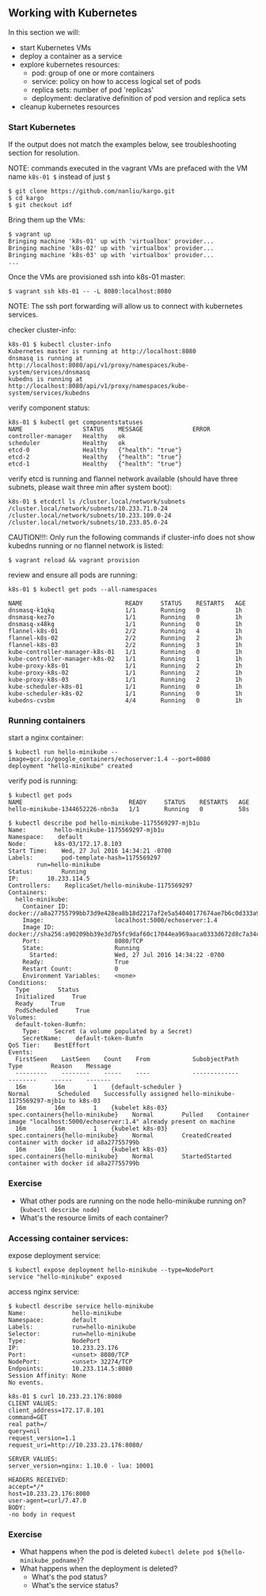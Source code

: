 ## Working with Kubernetes

In this section we will:

* start Kubernetes VMs
* deploy a container as a service
* explore kubernetes resources:
    * pod: group of one or more containers
    * service: policy on how to access logical set of pods
    * replica sets: number of pod 'replicas'
    * deployment: declarative definition of pod version and replica sets
* cleanup kubernetes resources

### Start Kubernetes

If the output does not match the examples below, see troubleshooting section for resolution.

NOTE: commands executed in the vagrant VMs are prefaced with the VM name `k8s-01 $` instead of just `$`

```
$ git clone https://github.com/nanliu/kargo.git
$ cd kargo
$ git checkout idf
```

Bring them up the VMs:
```
$ vagrant up
Bringing machine 'k8s-01' up with 'virtualbox' provider...
Bringing machine 'k8s-02' up with 'virtualbox' provider...
Bringing machine 'k8s-03' up with 'virtualbox' provider...
...
```

Once the VMs are provisioned ssh into k8s-01 master:
```
$ vagrant ssh k8s-01 -- -L 8080:localhost:8080
```
NOTE: The ssh port forwarding will allow us to connect with kubernetes services.

checker cluster-info:
```
k8s-01 $ kubectl cluster-info
Kubernetes master is running at http://localhost:8080
dnsmasq is running at http://localhost:8080/api/v1/proxy/namespaces/kube-system/services/dnsmasq
kubedns is running at http://localhost:8080/api/v1/proxy/namespaces/kube-system/services/kubedns
```

verify component status:
```
k8s-01 $ kubectl get componentstatuses
NAME                 STATUS    MESSAGE              ERROR
controller-manager   Healthy   ok
scheduler            Healthy   ok
etcd-0               Healthy   {"health": "true"}
etcd-2               Healthy   {"health": "true"}
etcd-1               Healthy   {"health": "true"}
```

verify etcd is running and flannel network available (should have three subnets, please wait three min after system boot):
```
k8s-01 $ etcdctl ls /cluster.local/network/subnets
/cluster.local/network/subnets/10.233.71.0-24
/cluster.local/network/subnets/10.233.109.0-24
/cluster.local/network/subnets/10.233.85.0-24
```

CAUTION!!!: Only run the following commands if cluster-info does not show kubedns running or no flannel network is listed:
```
$ vagrant reload && vagrant provision
```

review and ensure all pods are running:
```
k8s-01 $ kubectl get pods --all-namespaces

NAME                             READY     STATUS    RESTARTS   AGE
dnsmasq-k1qkq                    1/1       Running   0          1h
dnsmasq-kez7o                    1/1       Running   0          1h
dnsmasq-x48kg                    1/1       Running   0          1h
flannel-k8s-01                   2/2       Running   4          1h
flannel-k8s-02                   2/2       Running   2          1h
flannel-k8s-03                   2/2       Running   3          1h
kube-controller-manager-k8s-01   1/1       Running   0          1h
kube-controller-manager-k8s-02   1/1       Running   1          1h
kube-proxy-k8s-01                1/1       Running   2          1h
kube-proxy-k8s-02                1/1       Running   2          1h
kube-proxy-k8s-03                1/1       Running   2          1h
kube-scheduler-k8s-01            1/1       Running   0          1h
kube-scheduler-k8s-02            1/1       Running   0          1h
kubedns-cvsbm                    4/4       Running   0          1h
```

### Running containers

start a nginx container:
```
$ kubectl run hello-minikube --image=gcr.io/google_containers/echoserver:1.4 --port=8080
deployment "hello-minikube" created
```

verify pod is running:
```
$ kubectl get pods
NAME                              READY     STATUS    RESTARTS   AGE
hello-minikube-1344652226-nbn3a   1/1       Running   0          58s

$ kubectl describe pod hello-minikube-1175569297-mjb1u
Name:        hello-minikube-1175569297-mjb1u
Namespace:    default
Node:        k8s-03/172.17.8.103
Start Time:    Wed, 27 Jul 2016 14:34:21 -0700
Labels:        pod-template-hash=1175569297
        run=hello-minikube
Status:        Running
IP:        10.233.114.5
Controllers:    ReplicaSet/hello-minikube-1175569297
Containers:
  hello-minikube:
    Container ID:             docker://a8a27755799bb73d9e428ea8b18d2217af2e5a54040177674ae7b6c0d333a977
    Image:                    localhost:5000/echoserver:1.4
    Image ID:                 docker://sha256:a90209bb39e3d7b5fc9daf60c17044ea969aaca0333d672d8c7a34c7446e7ff7
    Port:                     8080/TCP
    State:                    Running
      Started:                Wed, 27 Jul 2016 14:34:22 -0700
    Ready:                    True
    Restart Count:            0
    Environment Variables:    <none>
Conditions:
  Type        Status
  Initialized     True
  Ready     True
  PodScheduled     True
Volumes:
  default-token-8umfn:
    Type:    Secret (a volume populated by a Secret)
    SecretName:    default-token-8umfn
QoS Tier:    BestEffort
Events:
  FirstSeen    LastSeen    Count    From            SubobjectPath            Type        Reason    Message
  ---------    --------    -----    ----            -------------            --------    ------    -------
  16m        16m        1    {default-scheduler }                    Normal        Scheduled    Successfully assigned hello-minikube-1175569297-mjb1u to k8s-03
  16m        16m        1    {kubelet k8s-03}    spec.containers{hello-minikube}    Normal        Pulled    Container image "localhost:5000/echoserver:1.4" already present on machine
  16m        16m        1    {kubelet k8s-03}    spec.containers{hello-minikube}    Normal        CreatedCreated container with docker id a8a27755799b
  16m        16m        1    {kubelet k8s-03}    spec.containers{hello-minikube}    Normal        StartedStarted container with docker id a8a27755799b
```

### Exercise

* What other pods are running on the node hello-minikube running on? (`kubectl describe node`)
* What's the resource limits of each container?

### Accessing container services:

expose deployment service:
```
$ kubectl expose deployment hello-minikube --type=NodePort
service "hello-minikube" exposed
```

access nginx service:
```
$ kubectl describe service hello-minikube
Name:             hello-minikube
Namespace:        default
Labels:           run=hello-minikube
Selector:         run=hello-minikube
Type:             NodePort
IP:               10.233.23.176
Port:             <unset> 8080/TCP
NodePort:         <unset> 32274/TCP
Endpoints:        10.233.114.5:8080
Session Affinity: None
No events.

k8s-01 $ curl 10.233.23.176:8080
CLIENT VALUES:
client_address=172.17.8.101
command=GET
real path=/
query=nil
request_version=1.1
request_uri=http://10.233.23.176:8080/

SERVER VALUES:
server_version=nginx: 1.10.0 - lua: 10001

HEADERS RECEIVED:
accept=*/*
host=10.233.23.176:8080
user-agent=curl/7.47.0
BODY:
-no body in request
```

### Exercise

* What happens when the pod is deleted `kubectl delete pod ${hello-minikube_podname}`?
* What happens when the deployment is deleted?
    * What's the pod status?
    * What's the service status?
